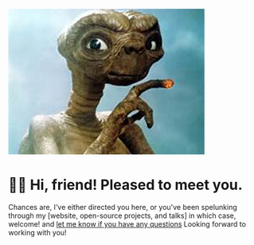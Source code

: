 

<!--
**bdi2357/bdi2357** is a ✨ _special_ ✨ repository because its `README.md` (this file) appears on your GitHub profile.

Here are some ideas to get you started:

- 🔭 I’m currently working on ...
- 🌱 I’m currently learning ...
- 👯 I’m looking to collaborate on ...
- 🤔 I’m looking for help with ...
- 💬 Ask me about ...
- 📫 How to reach me: ...
- 😄 Pronouns: ...
- ⚡ Fun fact: ...
-->
![This is an image](https://github.com/bdi2357/bdi2357/blob/main/ET1.png)

# 🕺🏼 Hi, friend! Pleased to meet you.
Chances are, I've either directed you here, or you've been spelunking through my [website, open-source projects, and talks] in which case, welcome!  and [let me know if you have any questions](mailto:itaybd@gmail.com) Looking forward to working with you!
